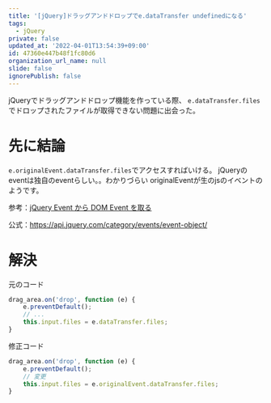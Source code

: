 ```yaml
---
title: '[jQuery]ドラッグアンドドロップでe.dataTransfer undefinedになる'
tags:
  - jQuery
private: false
updated_at: '2022-04-01T13:54:39+09:00'
id: 47360e447b48f1fc80d6
organization_url_name: null
slide: false
ignorePublish: false
---
```

jQueryでドラッグアンドドロップ機能を作っている際、
```e.dataTransfer.files```でドロップされたファイルが取得できない問題に出会った。

# 先に結論
```e.originalEvent.dataTransfer.files```でアクセスすればいける。
jQueryのeventは独自のeventらしい。。わかりづらい
originalEventが生のjsのイベントのようです。

参考：[jQuery Event から DOM Event を取る](https://qiita.com/ygkn/items/90007451b1b7c150695d)

公式：https://api.jquery.com/category/events/event-object/


# 解決
元のコード
```元のコード.js
drag_area.on('drop', function (e) {
    e.preventDefault();
    // ...
    this.input.files = e.dataTransfer.files;
}
```

修正コード
```修正コード.js
drag_area.on('drop', function (e) {
    e.preventDefault();
    // 変更
    this.input.files = e.originalEvent.dataTransfer.files;
}
```

